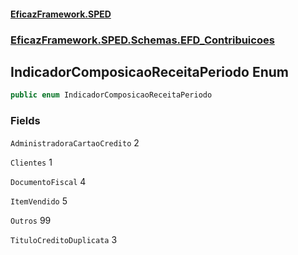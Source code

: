 #### [EficazFramework.SPED](EficazFrameworkSPED.md 'EficazFramework SPED')
### [EficazFramework.SPED.Schemas.EFD_Contribuicoes](EficazFramework.SPED.Schemas.EFD_Contribuicoes.md 'EficazFramework.SPED.Schemas.EFD_Contribuicoes')

## IndicadorComposicaoReceitaPeriodo Enum

```csharp
public enum IndicadorComposicaoReceitaPeriodo
```
### Fields

<a name='EficazFramework.SPED.Schemas.EFD_Contribuicoes.IndicadorComposicaoReceitaPeriodo.AdministradoraCartaoCredito'></a>

`AdministradoraCartaoCredito` 2

<a name='EficazFramework.SPED.Schemas.EFD_Contribuicoes.IndicadorComposicaoReceitaPeriodo.Clientes'></a>

`Clientes` 1

<a name='EficazFramework.SPED.Schemas.EFD_Contribuicoes.IndicadorComposicaoReceitaPeriodo.DocumentoFiscal'></a>

`DocumentoFiscal` 4

<a name='EficazFramework.SPED.Schemas.EFD_Contribuicoes.IndicadorComposicaoReceitaPeriodo.ItemVendido'></a>

`ItemVendido` 5

<a name='EficazFramework.SPED.Schemas.EFD_Contribuicoes.IndicadorComposicaoReceitaPeriodo.Outros'></a>

`Outros` 99

<a name='EficazFramework.SPED.Schemas.EFD_Contribuicoes.IndicadorComposicaoReceitaPeriodo.TituloCreditoDuplicata'></a>

`TituloCreditoDuplicata` 3